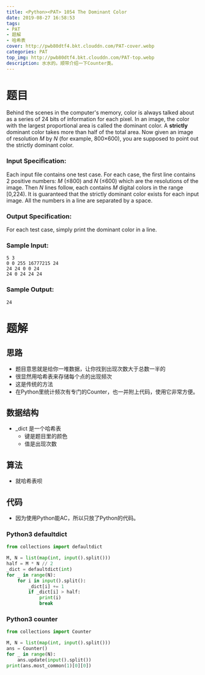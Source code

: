 ```yaml
---
title: <Python><PAT> 1054 The Dominant Color
date: 2019-08-27 16:58:53
tags: 
- PAT
- 题解
- 哈希表
cover: http://pwb80dtf4.bkt.clouddn.com/PAT-cover.webp
categories: PAT
top_img: http://pwb80dtf4.bkt.clouddn.com/PAT-top.webp
description: 水水的。顺带介绍一下Counter类。
---
```


# 题目

Behind the scenes in the computer's memory, color is always talked about as a series of 24 bits of information for each pixel. In an image, the color with the largest proportional area is called the dominant color. A **strictly** dominant color takes more than half of the total area. Now given an image of resolution *M* by *N* (for example, 800×600), you are supposed to point out the strictly dominant color.

### Input Specification:

Each input file contains one test case. For each case, the first line contains 2 positive numbers: *M* (≤800) and *N* (≤600) which are the resolutions of the image. Then *N* lines follow, each contains *M* digital colors in the range [0,224). It is guaranteed that the strictly dominant color exists for each input image. All the numbers in a line are separated by a space.

### Output Specification:

For each test case, simply print the dominant color in a line.

### Sample Input:

```in
5 3
0 0 255 16777215 24
24 24 0 0 24
24 0 24 24 24
```

### Sample Output:

```out
24
```

# 题解

## 思路

+ 题目意思就是给你一堆数据，让你找到出现次数大于总数一半的
+ 很显然用哈希表来存储每个点的出现频次
+ 这是传统的方法
+ 在Python里统计频次有专门的Counter，也一并附上代码，使用它非常方便。

## 数据结构

+ _dict 是一个哈希表
  + 键是题目里的颜色
  + 值是出现次数

## 算法

+ 就哈希表呗

## 代码

+ 因为使用Python能AC，所以只放了Python的代码。

### Python3 defaultdict

```python
from collections import defaultdict

M, N = list(map(int, input().split()))
half = M * N // 2
_dict = defaultdict(int)
for _ in range(N):
    for i in input().split():
        _dict[i] += 1
        if _dict[i] > half:
            print(i)
            break

```
### Python3 counter

```python
from collections import Counter

M, N = list(map(int, input().split()))
ans = Counter()
for _ in range(N):
    ans.update(input().split())
print(ans.most_common(1)[0][0])

```


